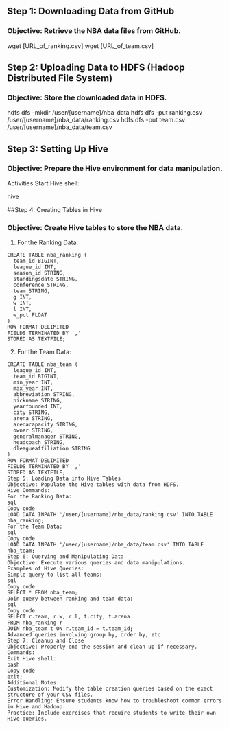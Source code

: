 ## Step 1: Downloading Data from GitHub
### Objective: Retrieve the NBA data files from GitHub.

wget [URL_of_ranking.csv]
wget [URL_of_team.csv]

## Step 2: Uploading Data to HDFS (Hadoop Distributed File System)
### Objective: Store the downloaded data in HDFS.
 
hdfs dfs -mkdir /user/[username]/nba_data
hdfs dfs -put ranking.csv /user/[username]/nba_data/ranking.csv
hdfs dfs -put team.csv /user/[username]/nba_data/team.csv

 
## Step 3: Setting Up Hive
### Objective: Prepare the Hive environment for data manipulation.
Activities:Start Hive shell:

hive

##Step 4: Creating Tables in Hive
### Objective: Create Hive tables to store the NBA data.
 
1. For the Ranking Data:
``` 
CREATE TABLE nba_ranking (
  team_id BIGINT,
  league_id INT,
  season_id STRING,
  standingsdate STRING,
  conference STRING,
  team STRING,
  g INT,
  w INT,
  l INT,
  w_pct FLOAT
)
ROW FORMAT DELIMITED
FIELDS TERMINATED BY ','
STORED AS TEXTFILE;
```

2. For the Team Data:
```
CREATE TABLE nba_team (
  league_id INT,
  team_id BIGINT,
  min_year INT,
  max_year INT,
  abbreviation STRING,
  nickname STRING,
  yearfounded INT,
  city STRING,
  arena STRING,
  arenacapacity STRING,
  owner STRING,
  generalmanager STRING,
  headcoach STRING,
  dleagueaffiliation STRING
)
ROW FORMAT DELIMITED
FIELDS TERMINATED BY ','
STORED AS TEXTFILE;
Step 5: Loading Data into Hive Tables
Objective: Populate the Hive tables with data from HDFS.
Hive Commands:
For the Ranking Data:
sql
Copy code
LOAD DATA INPATH '/user/[username]/nba_data/ranking.csv' INTO TABLE nba_ranking;
For the Team Data:
sql
Copy code
LOAD DATA INPATH '/user/[username]/nba_data/team.csv' INTO TABLE nba_team;
Step 6: Querying and Manipulating Data
Objective: Execute various queries and data manipulations.
Examples of Hive Queries:
Simple query to list all teams:
sql
Copy code
SELECT * FROM nba_team;
Join query between ranking and team data:
sql
Copy code
SELECT r.team, r.w, r.l, t.city, t.arena
FROM nba_ranking r
JOIN nba_team t ON r.team_id = t.team_id;
Advanced queries involving group by, order by, etc.
Step 7: Cleanup and Close
Objective: Properly end the session and clean up if necessary.
Commands:
Exit Hive shell:
bash
Copy code
exit;
Additional Notes:
Customization: Modify the table creation queries based on the exact structure of your CSV files.
Error Handling: Ensure students know how to troubleshoot common errors in Hive and Hadoop.
Practice: Include exercises that require students to write their own Hive queries.
